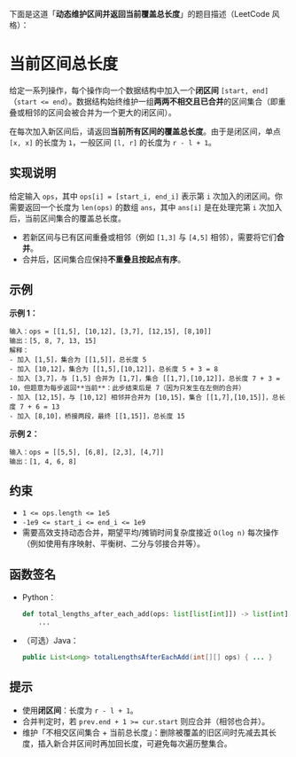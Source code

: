 下面是这道「**动态维护区间并返回当前覆盖总长度**」的题目描述（LeetCode 风格）：

# 当前区间总长度

给定一系列操作，每个操作向一个数据结构中加入一个**闭区间** `[start, end]`（`start <= end`）。数据结构始终维护一组**两两不相交且已合并**的区间集合（即重叠或相邻的区间会被合并为一个更大的闭区间）。

在每次加入新区间后，请返回**当前所有区间的覆盖总长度**。由于是闭区间，单点 `[x, x]` 的长度为 `1`，一般区间 `[l, r]` 的长度为 `r - l + 1`。

## 实现说明

给定输入 `ops`，其中 `ops[i] = [start_i, end_i]` 表示第 `i` 次加入的闭区间。你需要返回一个长度为 `len(ops)` 的数组 `ans`，其中 `ans[i]` 是在处理完第 `i` 次加入后，当前区间集合的覆盖总长度。

* 若新区间与已有区间重叠或相邻（例如 `[1,3]` 与 `[4,5]` 相邻），需要将它们**合并**。
* 合并后，区间集合应保持**不重叠且按起点有序**。

## 示例

**示例 1：**

```
输入：ops = [[1,5], [10,12], [3,7], [12,15], [8,10]]
输出：[5, 8, 7, 13, 15]
解释：
- 加入 [1,5]，集合为 [[1,5]]，总长度 5
- 加入 [10,12]，集合为 [[1,5],[10,12]]，总长度 5 + 3 = 8
- 加入 [3,7]，与 [1,5] 合并为 [1,7]，集合 [[1,7],[10,12]]，总长度 7 + 3 = 10，但题意为每步返回**当前**：此步结束后是 7（因为只发生在左侧的合并）
- 加入 [12,15]，与 [10,12] 相邻并合并为 [10,15]，集合 [[1,7],[10,15]]，总长度 7 + 6 = 13
- 加入 [8,10]，桥接两段，最终 [[1,15]]，总长度 15
```

**示例 2：**

```
输入：ops = [[5,5], [6,8], [2,3], [4,7]]
输出：[1, 4, 6, 8]
```

## 约束

* `1 <= ops.length <= 1e5`
* `-1e9 <= start_i <= end_i <= 1e9`
* 需要高效支持动态合并，期望平均/摊销时间复杂度接近 `O(log n)` 每次操作（例如使用有序映射、平衡树、二分与邻接合并等）。

## 函数签名

* Python：

  ```python
  def total_lengths_after_each_add(ops: list[list[int]]) -> list[int]:
      ...
  ```
* （可选）Java：

  ```java
  public List<Long> totalLengthsAfterEachAdd(int[][] ops) { ... }
  ```

## 提示

* 使用**闭区间**：长度为 `r - l + 1`。
* 合并判定时，若 `prev.end + 1 >= cur.start` 则应合并（相邻也合并）。
* 维护「不相交区间集合 + 当前总长度」：删除被覆盖的旧区间时先减去其长度，插入新合并区间时再加回长度，可避免每次遍历整集合。
